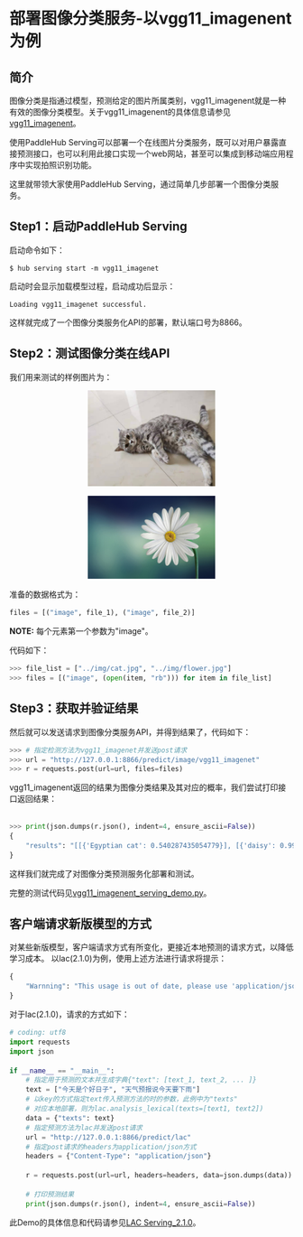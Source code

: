 # 部署图像分类服务-以vgg11_imagenent为例
## 简介
图像分类是指通过模型，预测给定的图片所属类别，vgg11_imagenent就是一种有效的图像分类模型。关于vgg11_imagenent的具体信息请参见[vgg11_imagenent](https://paddlepaddle.org.cn/hubdetail?name=vgg11_imagenet&en_category=ImageClassification)。

使用PaddleHub Serving可以部署一个在线图片分类服务，既可以对用户暴露直接预测接口，也可以利用此接口实现一个web网站，甚至可以集成到移动端应用程序中实现拍照识别功能。

这里就带领大家使用PaddleHub Serving，通过简单几步部署一个图像分类服务。

##  Step1：启动PaddleHub Serving
启动命令如下：
```shell
$ hub serving start -m vgg11_imagenet  
```
启动时会显示加载模型过程，启动成功后显示：
```shell
Loading vgg11_imagenet successful.
```
这样就完成了一个图像分类服务化API的部署，默认端口号为8866。

## Step2：测试图像分类在线API
我们用来测试的样例图片为：  

<p align="center">  
<img src="../../../../docs/imgs/cat.jpg" width="45%" />  
</p>  

<p align="center">  
<img src="../../../../docs/imgs/flower.jpg" width="45%"/>  
</p>

准备的数据格式为：
```python
files = [("image", file_1), ("image", file_2)]
```
**NOTE:** 每个元素第一个参数为"image"。

代码如下：
```python
>>> file_list = ["../img/cat.jpg", "../img/flower.jpg"]  
>>> files = [("image", (open(item, "rb"))) for item in file_list]
```

## Step3：获取并验证结果
然后就可以发送请求到图像分类服务API，并得到结果了，代码如下：
```python
>>> # 指定检测方法为vgg11_imagenet并发送post请求
>>> url = "http://127.0.0.1:8866/predict/image/vgg11_imagenet"
>>> r = requests.post(url=url, files=files)
```
vgg11_imagenent返回的结果为图像分类结果及其对应的概率，我们尝试打印接口返回结果：
```python

>>> print(json.dumps(r.json(), indent=4, ensure_ascii=False))  
{
    "results": "[[{'Egyptian cat': 0.540287435054779}], [{'daisy': 0.9976677298545837}]]"
}
```

这样我们就完成了对图像分类预测服务化部署和测试。

完整的测试代码见[vgg11_imagenent_serving_demo.py](vgg11_imagenet_serving_demo.py)。

## 客户端请求新版模型的方式
对某些新版模型，客户端请求方式有所变化，更接近本地预测的请求方式，以降低学习成本。
以lac(2.1.0)为例，使用上述方法进行请求将提示：
```python
{
    "Warnning": "This usage is out of date, please use 'application/json' as content-type to post to /predict/lac. See 'https://github.com/PaddlePaddle/PaddleHub/blob/release/v1.6/docs/tutorial/serving.md' for more details."
}
```
对于lac(2.1.0)，请求的方式如下：
```python
# coding: utf8
import requests
import json

if __name__ == "__main__":
    # 指定用于预测的文本并生成字典{"text": [text_1, text_2, ... ]}
    text = ["今天是个好日子", "天气预报说今天要下雨"]
    # 以key的方式指定text传入预测方法的时的参数，此例中为"texts"
    # 对应本地部署，则为lac.analysis_lexical(texts=[text1, text2])
    data = {"texts": text}
    # 指定预测方法为lac并发送post请求
    url = "http://127.0.0.1:8866/predict/lac"
    # 指定post请求的headers为application/json方式
    headers = {"Content-Type": "application/json"}

    r = requests.post(url=url, headers=headers, data=json.dumps(data))

    # 打印预测结果
    print(json.dumps(r.json(), indent=4, ensure_ascii=False))
```

此Demo的具体信息和代码请参见[LAC Serving_2.1.0](../../demo/serving/module_serving/lexical_analysis_lac/lac_2.1.0_serving_demo.py)。
